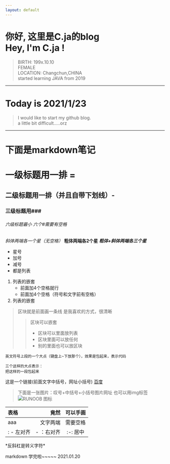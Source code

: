 ```yaml
---
layout: default
---
```


你好, 这里是C.ja的blog  
Hey, I'm C.ja !  
======================
> BIRTH: 199x.10.10  
> FEMALE  
> LOCATION:  Changchun,CHINA  
> started learning JAVA from 2019  



----------------------------------

Today is 2021/1/23
===============
> I would like to start my github blog.  
> a little bit difficult.....orz

----------------------------------


下面是markdown笔记
=============

一级标题用一排 =
===========================
二级标题用一排（并且自带下划线）-
-----------------------------------------
### 三级标题用### 
###### 六级标题最小 六个#需要有空格

*斜体两端各一个星（无空格）*
**粗体两端各2个星**
***粗体+斜体两端各三个星***

* 星号
* 加号
* 减号
* 都是列表

1. 列表的嵌套
    - 前面加4个空格就行
    - 前面加4个空格（符号和文字前有空格）
2. 列表的嵌套

> 区块就是前面画一条线
> 是我喜欢的方式，很清晰
> > 区块可以嵌套
> >  + 区块可以里面放列表
> >  + 区块里面可以放任何
> >  + 别的里面也可以放区块

`英文符号上段的一个大点（键盘上~下放那个），效果是包起来，表示代码`

```
三个这样的大点表示：
把这样的一段包起来
```

这是一个链接(前面文字中括号，网址小括号)  [百度](www.baidu.com)

> 下面是一张图片：叹号+中括号+小括号图片网址
> 也可以用img标签
> ![RUNOOB 图标](http://static.runoob.com/images/runoob-logo.png)

| 表格 | 竟然 | 可以手画 |
| :---- | ----: |  :----: |
| aaa | 文字两端 | 需要空格 |
|  : - 左对齐   |  - ：右对齐  |  :-: 居中  |

\*反斜杠是转义字符*

markdown 学完啦~~~~~
2021.01.20
